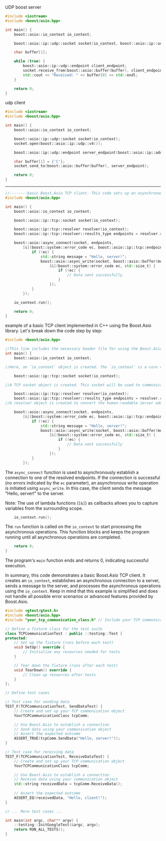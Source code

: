 UDP boost server 

```cpp
#include <iostream>
#include <boost/asio.hpp>

int main() {
    boost::asio::io_context io_context;

    boost::asio::ip::udp::socket socket(io_context, boost::asio::ip::udp::endpoint(boost::asio::ip::udp::v4(), 12345));

    char buffer[1];

    while (true) {
        boost::asio::ip::udp::endpoint client_endpoint;
        socket.receive_from(boost::asio::buffer(buffer), client_endpoint);
        std::cout << "Received: " << buffer[0] << std::endl;
    }

    return 0;
}

```

udp client
```cpp
#include <iostream>
#include <boost/asio.hpp>

int main() {
    boost::asio::io_context io_context;

    boost::asio::ip::udp::socket socket(io_context);
    socket.open(boost::asio::ip::udp::v4());

    boost::asio::ip::udp::endpoint server_endpoint(boost::asio::ip::address::from_string("127.0.0.1"), 12345);

    char buffer[1] = {'C'};
    socket.send_to(boost::asio::buffer(buffer), server_endpoint);

    return 0;
}
```
----------------------------

```cpp
//--------basic Boost.Asio TCP client. This code sets up an asynchronous TCP connection to a server running on "localhost" at port 8080 and sends a "Hello, server!" //message.----
#include <boost/asio.hpp>

int main() {
    boost::asio::io_context io_context;

    boost::asio::ip::tcp::socket socket(io_context);

    boost::asio::ip::tcp::resolver resolver(io_context);
    boost::asio::ip::tcp::resolver::results_type endpoints = resolver.resolve("localhost", "8080");

    boost::asio::async_connect(socket, endpoints,
        [&](boost::system::error_code ec, boost::asio::ip::tcp::endpoint) {
            if (!ec) {
                std::string message = "Hello, server!";
                boost::asio::async_write(socket, boost::asio::buffer(message),
                    [&](boost::system::error_code ec, std::size_t) {
                        if (!ec) {
                            // Data sent successfully
                        }
                    });
            }
        });

    io_context.run();

    return 0;
}
```

example of a basic TCP client implemented in C++ using the Boost.Asio library. Let's break down the code step by step:

``` cpp
#include <boost/asio.hpp>

//This line includes the necessary header file for using the Boost.Asio library, which provides networking and I/O functionality.
int main() {
    boost::asio::io_context io_context;

//Here, an `io_context` object is created. The `io_context` is a core component of Boost.Asio, responsible for managing asynchronous I/O operations and providing an execution context for tasks.

    boost::asio::ip::tcp::socket socket(io_context);

//A TCP socket object is created. This socket will be used to communicate with the server.

    boost::asio::ip::tcp::resolver resolver(io_context);
    boost::asio::ip::tcp::resolver::results_type endpoints = resolver.resolve("localhost", "8080");
//A resolver object is created to convert the human-readable server address ("localhost") and port number ("8080") into a list of endpoint objects. These endpoints represent the possible network connections.
```

```cpp
    boost::asio::async_connect(socket, endpoints,
        [&](boost::system::error_code ec, boost::asio::ip::tcp::endpoint) {
            if (!ec) {
                std::string message = "Hello, server!";
                boost::asio::async_write(socket, boost::asio::buffer(message),
                    [&](boost::system::error_code ec, std::size_t) {
                        if (!ec) {
                            // Data sent successfully
                        }
                    });
            }
        });
```
The `async_connect` function is used to asynchronously establish a connection to one of the resolved endpoints. If the connection is successful (no errors indicated by the `ec` parameter), an asynchronous write operation is initiated using `async_write`. In this case, the client sends the message "Hello, server!" to the server.

Note: The use of lambda functions (`[&]`) as callbacks allows you to capture variables from the surrounding scope.

```cpp
    io_context.run();
```
The `run` function is called on the `io_context` to start processing the asynchronous operations. This function blocks and keeps the program running until all asynchronous operations are completed.

```cpp
    return 0;
}
```
The program's `main` function ends and returns 0, indicating successful execution.

In summary, this code demonstrates a basic Boost.Asio TCP client. It creates an `io_context`, establishes an asynchronous connection to a server, sends a message to the server, and processes the asynchronous operations using the `io_context`. Keep in mind that this example is simplified and does not handle all possible error scenarios or advanced features provided by Boost.Asio.




```cpp
#include <gtest/gtest.h>
#include <boost/asio.hpp>
#include "your_tcp_communication_class.h" // Include your TCP communication class

// Define a fixture class for the test suite
class TCPCommunicationTest : public ::testing::Test {
protected:
    // Set up the fixture (runs before each test)
    void SetUp() override {
        // Initialize any resources needed for tests
    }

    // Tear down the fixture (runs after each test)
    void TearDown() override {
        // Clean up resources after tests
    }
};

// Define test cases

// Test case for sending data
TEST_F(TCPCommunicationTest, SendDataTest) {
    // Create and set up your TCP communication object
    YourTCPCommunicationClass tcpComm;

    // Use Boost.Asio to establish a connection
    // Send data using your communication object
    // Assert the expected outcome
    ASSERT_TRUE(tcpComm.SendData("Hello, server!"));
}

// Test case for receiving data
TEST_F(TCPCommunicationTest, ReceiveDataTest) {
    // Create and set up your TCP communication object
    YourTCPCommunicationClass tcpComm;

    // Use Boost.Asio to establish a connection
    // Receive data using your communication object
    std::string receivedData = tcpComm.ReceiveData();
    
    // Assert the expected outcome
    ASSERT_EQ(receivedData, "Hello, client!");
}

// ... More test cases ...

int main(int argc, char** argv) {
    ::testing::InitGoogleTest(&argc, argv);
    return RUN_ALL_TESTS();
}
```
